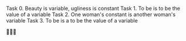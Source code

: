 Task 0. Beauty is variable, ugliness is constant
Task 1. To be is to be the value of a variable
Task 2. One woman's constant is another woman's variable
Task 3. To be is a to be the value of a variable


